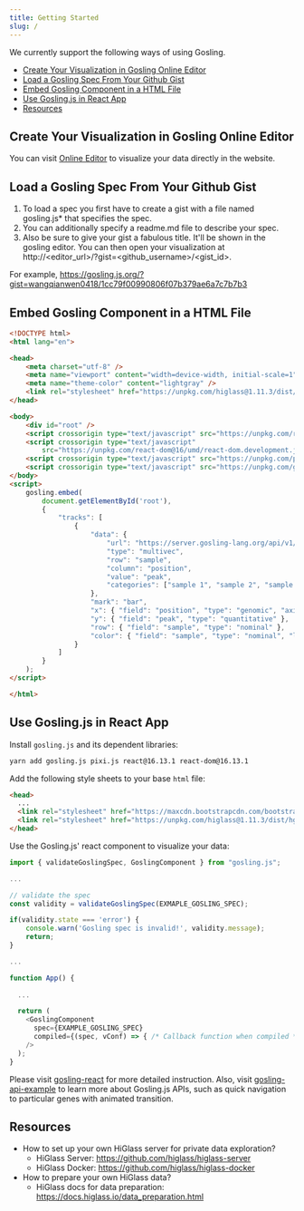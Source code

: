 ```yaml
---
title: Getting Started
slug: /
---
```

We currently support the following ways of using Gosling.
- [Create Your Visualization in Gosling Online Editor](#create-your-visualization-in-gosling-online-editor)
- [Load a Gosling Spec From Your Github Gist](#load-a-gosling-spec-from-your-github-gist)
- [Embed Gosling Component in a HTML File](#embed-gosling-component-in-a-html-file)
- [Use Gosling.js in React App](#use-goslingjs-in-react-app)
- [Resources](#resources)

## Create Your Visualization in Gosling Online Editor
You can visit [Online Editor](https://gosling.js.org) to visualize your data directly in the website.

## Load a Gosling Spec From Your Github Gist
1. To load a spec you first have to create a gist with a file named gosling.js* that specifies the spec.
1. You can additionally specify a readme.md file to describe your spec.
1. Also be sure to give your gist a fabulous title. It'll be shown in the gosling editor.
You can then open your visualization at <a>http://<editor_url>/?gist=<github_username>/<gist_id></a>. 
<!-- For example, https://gosling.js.org/?gist=flekschas/e6e388332814886d4d714efd0e88093b -->
For example, https://gosling.js.org/?gist=wangqianwen0418/1cc79f00990806f07b379ae6a7c7b7b3

## Embed Gosling Component in a HTML File
```html
<!DOCTYPE html>
<html lang="en">

<head>
    <meta charset="utf-8" />
    <meta name="viewport" content="width=device-width, initial-scale=1" />
    <meta name="theme-color" content="lightgray" />
    <link rel="stylesheet" href="https://unpkg.com/higlass@1.11.3/dist/hglib.css">
</head>

<body>
    <div id="root" />
    <script crossorigin type="text/javascript" src="https://unpkg.com/react@16/umd/react.development.js"></script>
    <script crossorigin type="text/javascript"
        src="https://unpkg.com/react-dom@16/umd/react-dom.development.js"></script>
    <script crossorigin type="text/javascript" src="https://unpkg.com/pixi.js@5/dist/pixi.js"></script>
    <script crossorigin type="text/javascript" src="https://unpkg.com/gosling.js@0.9.8/dist/gosling.js"></script>
</body>
<script>
    gosling.embed(
        document.getElementById('root'),
        {
            "tracks": [
                {
                    "data": {
                        "url": "https://server.gosling-lang.org/api/v1/tileset_info/?d=cistrome-multivec",
                        "type": "multivec",
                        "row": "sample",
                        "column": "position",
                        "value": "peak",
                        "categories": ["sample 1", "sample 2", "sample 3", "sample 4"]
                    },
                    "mark": "bar",
                    "x": { "field": "position", "type": "genomic", "axis": "top" },
                    "y": { "field": "peak", "type": "quantitative" },
                    "row": { "field": "sample", "type": "nominal" },
                    "color": { "field": "sample", "type": "nominal", "legend": true }
                }
            ]
        }
    );
</script>

</html>
```

## Use Gosling.js in React App

Install `gosling.js` and its dependent libraries:

```sh
yarn add gosling.js pixi.js react@16.13.1 react-dom@16.13.1
```

Add the following style sheets to your base `html` file:
```html
<head>
  ...
  <link rel="stylesheet" href="https://maxcdn.bootstrapcdn.com/bootstrap/3.3.7/css/bootstrap.min.css">
  <link rel="stylesheet" href="https://unpkg.com/higlass@1.11.3/dist/hglib.css">
</head>
```

Use the Gosling.js' react component to visualize your data:

```js
import { validateGoslingSpec, GoslingComponent } from "gosling.js";

...

// validate the spec
const validity = validateGoslingSpec(EXMAPLE_GOSLING_SPEC);

if(validity.state === 'error') {
    console.warn('Gosling spec is invalid!', validity.message);
    return;
}

...

function App() {
  
  ...

  return (
    <GoslingComponent
      spec={EXAMPLE_GOSLING_SPEC}
      compiled={(spec, vConf) => { /* Callback function when compiled */ }}
    />
  );
}
```

Please visit [gosling-react](https://github.com/gosling-lang/gosling-react) for more detailed instruction. Also, visit [gosling-api-example](https://github.com/gosling-lang/gosling-api-example) to learn more about Gosling.js APIs, such as quick navigation to particular genes with animated transition.

## Resources
- How to set up your own HiGlass server for private data exploration?
   - HiGlass Server: https://github.com/higlass/higlass-server
   - HiGlass Docker: https://github.com/higlass/higlass-docker
- How to prepare your own HiGlass data?
   - HiGlass docs for data preparation: https://docs.higlass.io/data_preparation.html
